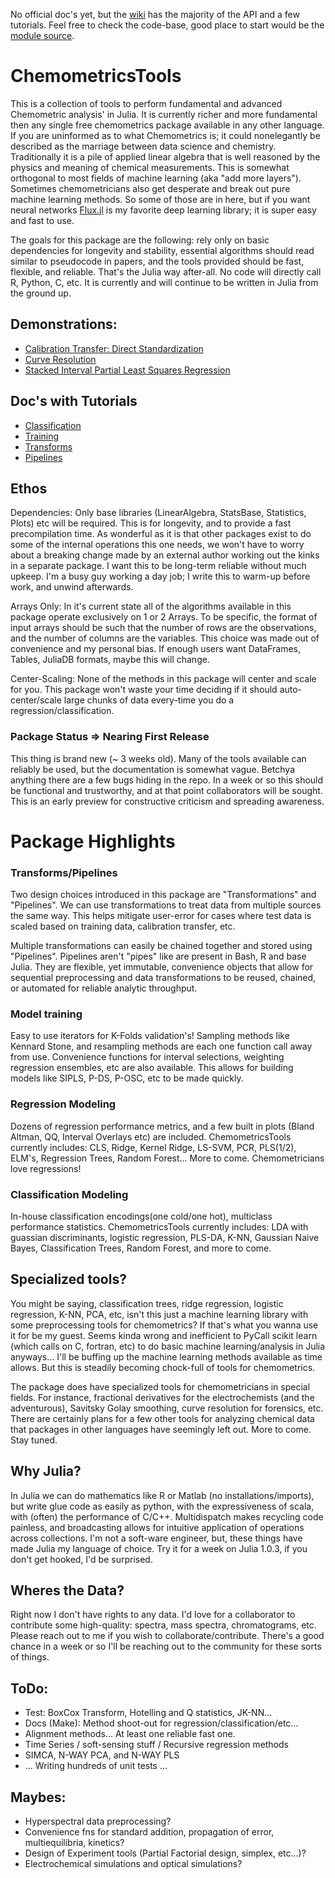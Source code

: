 No official doc's yet, but the [wiki](https://github.com/caseykneale/ChemometricsTools/wiki) has the majority of the API and a few tutorials. Feel free to check the code-base, good place to start would be the [module source](https://github.com/caseykneale/ChemometricsTools/blob/master/src/ChemometricsTools.jl).

# ChemometricsTools
This is a collection of tools to perform fundamental and advanced Chemometric analysis' in Julia. It is currently richer and more fundamental then any single free chemometrics package available in any other language. If you are uninformed as to what Chemometrics is; it could nonelegantly be described as the marriage between data science and chemistry. Traditionally it is a pile of applied linear algebra that is well reasoned by the physics and meaning of chemical measurements. This is somewhat orthogonal to most fields of machine learning (aka "add more layers"). Sometimes chemometricians also get desperate and break out pure machine learning methods. So some of those are in here, but if you want neural networks [Flux.jl](https://github.com/FluxML/Flux.jl) is my favorite deep learning library; it is super easy and fast to use.

The goals for this package are the following: rely only on basic dependencies for longevity and stability, essential algorithms should read similar to pseudocode in papers, and the tools provided should be fast, flexible, and reliable. That's the Julia way after-all. No code will directly call R, Python, C, etc. It is currently and will continue to be written in Julia from the ground up.

## Demonstrations:
  - [Calibration Transfer: Direct Standardization](https://github.com/caseykneale/ChemometricsTools/wiki/Calibration-Transfer:-Direct-Standardization-Demo)
  - [Curve Resolution](https://github.com/caseykneale/ChemometricsTools/wiki/Curve-Resolution:-Demo)
  - [Stacked Interval Partial Least Squares Regression](https://github.com/caseykneale/ChemometricsTools/wiki/Stacked-Interval-Partial-Least-Squares:-A-Demo)
## Doc's with Tutorials
  - [Classification](https://github.com/caseykneale/ChemometricsTools/wiki/Classification-Methods)
  - [Training](https://github.com/caseykneale/ChemometricsTools/wiki/Training-Methods)
  - [Transforms](https://github.com/caseykneale/ChemometricsTools/wiki/Transformations)
  - [Pipelines](https://github.com/caseykneale/ChemometricsTools/wiki/Pipelines)

## Ethos
Dependencies: Only base libraries (LinearAlgebra, StatsBase, Statistics, Plots) etc will be required. This is for longevity, and to provide a fast precompilation time. As wonderful as it is that other packages exist to do some of the internal operations this one needs, we won't have to worry about a breaking change made by an external author working out the kinks in a separate package. I want this to be long-term reliable without much upkeep. I'm a busy guy working a day job; I write this to warm-up before work, and unwind afterwards.

Arrays Only: In it's current state all of the algorithms available in this package operate exclusively on 1 or 2 Arrays. To be specific, the format of input arrays should be such that the number of rows are the observations, and the number of columns are the variables. This choice was made out of convenience and my personal bias. If enough users want DataFrames, Tables, JuliaDB formats, maybe this will change.

Center-Scaling: None of the methods in this package will center and scale for you. This package won't waste your time deciding if it should auto-center/scale large chunks of data every-time you do a regression/classification.

### Package Status => Nearing First Release
This thing is brand new (~ 3 weeks old). Many of the tools available can reliably be used, but the documentation is somewhat vague. Betchya anything there are a few bugs hiding in the repo. In a week or so this should be functional and trustworthy, and at that point collaborators will be sought. This is an early preview for constructive criticism and spreading awareness.

# Package Highlights
### Transforms/Pipelines
Two design choices introduced in this package are "Transformations" and "Pipelines". We can use transformations to treat data from multiple sources the same way. This helps mitigate user-error for cases where test data is scaled based on training data, calibration transfer, etc.

Multiple transformations can easily be chained together and stored using "Pipelines". Pipelines aren't "pipes" like are present in Bash, R and base Julia. They are flexible, yet immutable, convenience objects that allow for sequential preprocessing and data transformations to be reused, chained, or automated for reliable analytic throughput.

### Model training
Easy to use iterators for K-Folds validation's! Sampling methods like Kennard Stone, and resampling methods are each one function call away from use. Convenience functions for interval selections, weighting regression ensembles, etc are also available. This allows for building models like SIPLS, P-DS, P-OSC, etc to be made quickly.

### Regression Modeling
Dozens of regression performance metrics, and a few built in plots (Bland Altman, QQ, Interval Overlays etc) are included. ChemometricsTools currently includes: CLS, Ridge, Kernel Ridge, LS-SVM, PCR, PLS(1/2), ELM's, Regression Trees, Random Forest... More to come. Chemometricians love regressions!

### Classification Modeling
In-house classification encodings(one cold/one hot), multiclass performance statistics. ChemometricsTools currently includes: LDA with guassian discriminants, logistic regression, PLS-DA, K-NN, Gaussian Naive Bayes, Classification Trees, Random Forest, and more to come.

## Specialized tools?
You might be saying, classification trees, ridge regression, logistic regression, K-NN, PCA, etc, isn't this just a machine learning library with some preprocessing tools for chemometrics? If that's what you wanna use it for be my guest. Seems kinda wrong and inefficient to PyCall scikit learn (which calls on C, fortran, etc) to do basic machine learning/analysis in Julia anyways... I'll be buffing up the machine learning methods available as time allows. But this is steadily becoming chock-full of tools for chemometrics.

The package does have specialized tools for chemometricians in special fields. For instance, fractional derivatives for the electrochemists (and the adventurous), Savitsky Golay smoothing, curve resolution for forensics, etc. There are certainly plans for a few other tools for analyzing chemical data that packages in other languages have seemingly left out. More to come. Stay tuned.

## Why Julia?
In Julia we can do mathematics like R or Matlab (no installations/imports), but write glue code as easily as python, with the expressiveness of scala, with (often) the performance of C/C++. Multidispatch makes recycling code painless, and broadcasting allows for intuitive application of operations across collections. I'm not a soft-ware engineer, but, these things have made Julia my language of choice. Try it for a week on Julia 1.0.3, if you don't get hooked, I'd be surprised.

## Wheres the Data?
Right now I don't have rights to any data. I'd love for a collaborator to contribute some high-quality: spectra, mass spectra, chromatograms, etc. Please reach out to me if you wish to collaborate/contribute. There's a good chance in a week or so I'll be reaching out to the community for these sorts of things.

## ToDo:
  - Test: BoxCox Transform, Hotelling and Q statistics, JK-NN...
  - Docs (Make): Method shoot-out for regression/classification/etc...
  - Alignment methods... At least one reliable fast one.
  - Time Series / soft-sensing stuff / Recursive regression methods
  - SIMCA, N-WAY PCA, and N-WAY PLS
  - ... Writing hundreds of unit tests ...

## Maybes:
  - Hyperspectral data preprocessing?
  - Convenience fns for standard addition, propagation of error, multiequilibria, kinetics?
  - Design of Experiment tools (Partial Factorial design, simplex, etc...)?
  - Electrochemical simulations and optical simulations?
